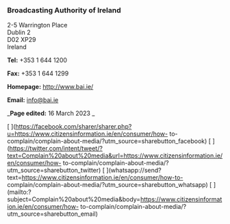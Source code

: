 ###  Broadcasting Authority of Ireland

2-5 Warrington Place  
Dublin 2  
D02 XP29  
Ireland

**Tel:** +353 1 644 1200

**Fax:** +353 1 644 1299

**Homepage:** [ http://www.bai.ie/ ](http://www.bai.ie/)

**Email:** [ info@bai.ie ](mailto:info@bai.ie)

_**Page edited:** 16 March 2023 _

[
](https://facebook.com/sharer/sharer.php?u=https://www.citizensinformation.ie/en/consumer/how-
to-complain/complain-about-media/?utm_source=sharebutton_facebook) [
](https://twitter.com/intent/tweet/?text=Complain%20about%20media&url=https://www.citizensinformation.ie/en/consumer/how-
to-complain/complain-about-media/?utm_source=sharebutton_twitter) [
](whatsapp://send?text=https://www.citizensinformation.ie/en/consumer/how-to-
complain/complain-about-media/?utm_source=sharebutton_whatsapp) [
](mailto:?subject=Complain%20about%20media&body=https://www.citizensinformation.ie/en/consumer/how-
to-complain/complain-about-media/?utm_source=sharebutton_email) [
](javascript:void\(0\))
